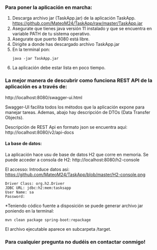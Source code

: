 ### Para poner la aplicación en marcha:
1) Descarga archivo jar (TaskApp.jar) de la aplicación TaskApp. https://github.com/MateoM24/TaskApp/raw/master/TaskApp.jar
2) Asegurate que tienes java versión 11 instalado y que se encuentra en variable PATH de tu sistema operativo.
3) Asegurate que puerto 8080 está libre.
4) Dirigite a donde has descargado archivo TaskApp.jar
5) En la terminal pon:
   ```
   java -jar TaskApp.jar
   ```
6) La aplicación debe estar lista en poco tiempo.


### La mejor manera de descubrir como funciona REST API de la aplicación es a través de:
http://localhost:8080/swagger-ui.html

Swagger-UI facilita todos los métodos que la aplicación expone para manejar tareas.
Ademas, abajo hay descripción de DTOs (Data Transfer Objects).

Descripción de REST Api en formato json se encuentra aquí:  
http://localhost:8080/v2/api-docs

#### La base de datos:
La aplicación hace usu de base de datos H2 que corre en memoria.
Se puede acceder a consola de H2:
http://localhost:8080/h2-console

El accesso:
Introduce datos asi:
https://github.com/MateoM24/TaskApp/blob/master/H2-console.png
```
Driver Class: org.h2.Driver
JDBC URL: jdbc:h2:mem:tasksapp
User Name: sa
Password:
```
*Teniendo códico fuente a disposición se puede generar archivo jar poniendo en la terminal:
```
mvn clean package spring-boot:repackage
```
El archivo ejecutable aparece en subcarpeta /target.

### Para cualquier pregunta no dudéis en contactar conmigo!